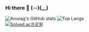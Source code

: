 ### Hi there 👋 (--)(__)

<!--
**CHOI-JUNMIN/CHOI-JUNMIN** is a ✨ _special_ ✨ repository because its `README.md` (this file) appears on your GitHub profile.

Here are some ideas to get you started:

- 🔭 I’m currently working on ...
- 🌱 I’m currently learning ...
- 👯 I’m looking to collaborate on ...
- 🤔 I’m looking for help with ...
- 💬 Ask me about ...
- 📫 How to reach me: ...
- 😄 Pronouns: ...
- ⚡ Fun fact: ...
-->
![Anurag's GitHub stats](https://github-readme-stats.vercel.app/api?username=CHOI-JUNMIN&show_icons=true&theme=ambient_gradient)
![Top Langs](https://github-readme-stats.vercel.app/api/top-langs/?username=CHOI-JUNMIN&layout=compact)   
[![Solved.ac프로필](http://mazassumnida.wtf/api/generate_badge?boj={sm0791})](https://solved.ac/{handle})
